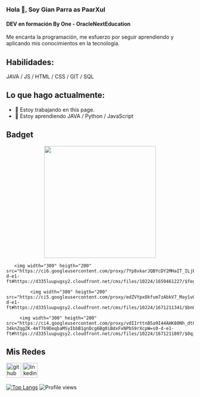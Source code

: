 ### Hola 👋, Soy Gian Parra as PaarXul
#### DEV en formación By One - OracleNextEducation
Me encanta la programación, me esfuerzo por seguir aprendiendo y aplicando mis conocimientos en la tecnología.  

## Habilidades: 
JAVA / JS / HTML / CSS / GIT / SQL

## Lo que hago actualmente:
- 🔭 Estoy trabajando en this page. 
- 🌱 Estoy aprendiendo JAVA / Python / JavaScript 

## Badget

<p align="center" >
        <img width="300" heigth="200" src="https://ci3.googleusercontent.com/proxy/Bm_mD5HPwLoGZhR1UrOaCTtHKsYd4NZEdBPxdCd3h_qBzCpCfCLJMj7D0J3eV3N3b71APQvVy1yZ7gx8vTiIcRyqeCnquuMCLzxmK-BvKv4mL7q1wghbYvZqcunQaOw=s0-d-e1-ft#https://d335luupugsy2.cloudfront.net/cms/files/10224/1659462531/$9n22crrs3xm">
        
       <img width="300" heigth="200" src="https://ci6.googleusercontent.com/proxy/7Yp8xkarJQBYcDY2MHaIT_ILjBSZZ9tMm6mQ8VSZmV6tJRv8FTgOrdfiybXkLdd9X5bHCMj8C3QdKJAz7KnAvJsrMDRO0cIXA29nk3725AF24mYxU4SE4FdmvJgimKU=s0-d-e1-ft#https://d335luupugsy2.cloudfront.net/cms/files/10224/1659461227/$fegbyeqhhvl">
        
             <img width="300" heigth="200" src="https://ci5.googleusercontent.com/proxy/edZVYpxOkfum7zAbkV7_May1vQ_qdsXgw64xoo1DuS79EF5FJfRsoNY8EkFvc64BTOAd61xn3WiQVK9I65rsJW5DFlzfTBTUiAcVmCsWG1xAZwT6mVKNwPAhzCpJah0=s0-d-e1-ft#https://d335luupugsy2.cloudfront.net/cms/files/10224/1671211341/$bn0wwcviqjn">
        
         <img width="300" heigth="200" src="https://ci4.googleusercontent.com/proxy/vdI1rttnB5a9I44AHK80Nh_dt857DpcoMZWMyI9mi40F6iS6HBuIcbn1nVl2xyqyaKawleGWw-34knZqgZK-4mT7b9DeqbaMSyIbbB1gnDcg6Bg0iBdxFxNPbS9rXcpW=s0-d-e1-ft#https://d335luupugsy2.cloudfront.net/cms/files/10224/1671211807/$0qielv1hznre">
       
   
        
</p>




## Mis Redes
[<img src='https://cdn.jsdelivr.net/npm/simple-icons@3.0.1/icons/github.svg' alt='github' height='40'>](https://github.com/PaarXul)   [<img src='https://cdn.jsdelivr.net/npm/simple-icons@3.0.1/icons/linkedin.svg' alt='linkedin' height='40'>](https://www.linkedin.com/in/https://www.linkedin.com/in/gianparra//)  


[![Top Langs](https://github-readme-stats.vercel.app/api/top-langs/?username=PaarXul)](https://github.com/anuraghazra/github-readme-stats)
![Profile views](https://gpvc.arturio.dev/PaarXul)  
